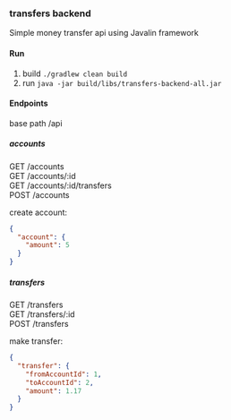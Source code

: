 ### transfers backend
Simple money transfer api using Javalin framework

#### Run
1. build `./gradlew clean build`
2. run `java -jar build/libs/transfers-backend-all.jar`

#### Endpoints
base path /api

##### accounts
GET /accounts  
GET /accounts/:id  
GET /accounts/:id/transfers  
POST /accounts

create account:
```json
{
  "account": {
    "amount": 5
  }
}
```

##### transfers
GET /transfers  
GET /transfers/:id  
POST /transfers

make transfer:
```json
{
  "transfer": {
	"fromAccountId": 1,
	"toAccountId": 2,
	"amount": 1.17
  }
}
```
